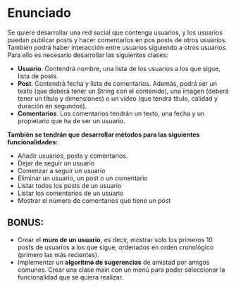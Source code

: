 # Enunciado
Se quiere desarrollar una red social que contenga usuarios, y los usuarios puedan publicar posts y hacer comentarios en pos posts de otros usuarios. También podrá haber interacción entre usuarios siguiendo a otros usuarios. Para ello es necesario desarrollar las siguientes clases:

* **Usuario**. Contendrá nombre, una lista de los usuarios a los que sigue, lista de posts.
* **Post**. Contendrá fecha y lista de comentarios. Además, podrá ser un texto (que deberá tener un String con el contenido), una imagen (deberá tener un título y dimensiones) o un vídeo (que tendrá título, calidad y duración en segundos).
* **Comentarios**. Los comentarios tendrán un texto, una fecha y un propietario que ha de ser un usuario.


**También se tendrán que desarrollar métodos para las siguientes funcionalidades:**


- Añadir usuarios, posts y comentarios.
- Dejar de seguir un usuario
- Comenzar a seguir un usuario
- Eliminar un usuario, un post o un comentario
- Listar todos los posts de un usuario
- Listar los comentarios de un usuario
- Mostrar el número de comentarios que tiene un post


## BONUS:


- Crear el **muro de un usuario**, es decir, mostrar solo los primeros 10 posts de usuarios a los que sigue, ordenados en orden cronológico (primero las más recientes).
- Implementar un **algoritmo de sugerencias** de amistad por amigos comunes.
  Crear una clase main con un menú para poder seleccionar la funcionalidad que se quiera realizar.